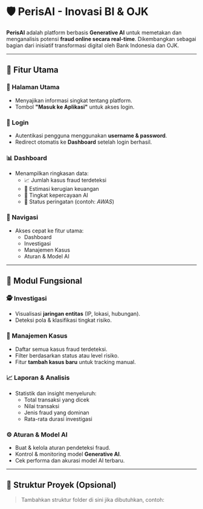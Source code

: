 # 🛡️ PerisAI - Inovasi BI & OJK

**PerisAI** adalah platform berbasis **Generative AI** untuk memetakan dan menganalisis potensi **fraud online secara real-time**. Dikembangkan sebagai bagian dari inisiatif transformasi digital oleh Bank Indonesia dan OJK.

---

## 🚀 Fitur Utama

### 🔹 Halaman Utama
- Menyajikan informasi singkat tentang platform.
- Tombol **"Masuk ke Aplikasi"** untuk akses login.

### 🔐 Login
- Autentikasi pengguna menggunakan **username & password**.
- Redirect otomatis ke **Dashboard** setelah login berhasil.

### 📊 Dashboard
- Menampilkan ringkasan data:
  - 📈 Jumlah kasus fraud terdeteksi
  - 💸 Estimasi kerugian keuangan
  - 🤖 Tingkat kepercayaan AI
  - 🚨 Status peringatan (contoh: *AWAS*)

### 🧭 Navigasi
- Akses cepat ke fitur utama:
  - Dashboard
  - Investigasi
  - Manajemen Kasus
  - Aturan & Model AI

---

## 🔎 Modul Fungsional

### 🕵️ Investigasi
- Visualisasi **jaringan entitas** (IP, lokasi, hubungan).
- Deteksi pola & klasifikasi tingkat risiko.

### 📂 Manajemen Kasus
- Daftar semua kasus fraud terdeteksi.
- Filter berdasarkan status atau level risiko.
- Fitur **tambah kasus baru** untuk tracking manual.

### 📈 Laporan & Analisis
- Statistik dan insight menyeluruh:
  - Total transaksi yang dicek
  - Nilai transaksi
  - Jenis fraud yang dominan
  - Rata-rata durasi investigasi

### ⚙️ Aturan & Model AI
- Buat & kelola aturan pendeteksi fraud.
- Kontrol & monitoring model **Generative AI**.
- Cek performa dan akurasi model AI terbaru.

---

## 📁 Struktur Proyek (Opsional)
> Tambahkan struktur folder di sini jika dibutuhkan, contoh:
